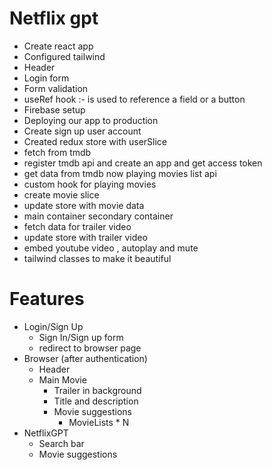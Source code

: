 # Netflix gpt
- Create react app 
- Configured tailwind
- Header
- Login form
- Form validation
- useRef hook :- is used to reference a field or a button
- Firebase setup
- Deploying our app to production
- Create sign up user account
- Created redux store with userSlice
- fetch from tmdb
- register tmdb api and create an app and get access token
- get data from tmdb now playing movies list api
- custom hook for playing movies
- create movie slice
- update store with movie data
- main container secondary container
- fetch data for trailer video
- update store with trailer video
- embed youtube video , autoplay and mute
- tailwind classes to make it beautiful

# Features
- Login/Sign Up
    - Sign In/Sign up form
    - redirect to browser page
- Browser (after authentication)
    - Header 
    - Main Movie
        - Trailer in background
        - Title and description
        - Movie suggestions
            - MovieLists * N
- NetflixGPT
    - Search bar
    - Movie suggestions
